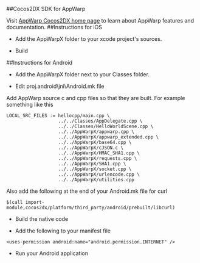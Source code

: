 
##Cocos2DX SDK for AppWarp

Visit [AppWarp Cocos2DX home page](https://github.com/shephertz/AppWarpDeveloper/wiki/Cocos2DX-Home) to learn about AppWarp features and documentation.
##Instructions for iOS

* Add the AppWarpX folder to your xcode project's sources.

* Build

##Instructions for Android

* Add the AppWarpX folder next to your Classes folder. 

* Edit proj.android\jni\Android.mk file

Add AppWarp source c and cpp files so that they are built. For example something like this

```
LOCAL_SRC_FILES := hellocpp/main.cpp \
                   ../../Classes/AppDelegate.cpp \
                   ../../Classes/HelloWorldScene.cpp \
                   ../../AppWarpX/appwarp.cpp \
                   ../../AppWarpX/appwarp_extended.cpp \
                   ../../AppWarpX/base64.cpp \
                   ../../AppWarpX/cJSON.c \
                   ../../AppWarpX/HMAC_SHA1.cpp \
                   ../../AppWarpX/requests.cpp \
                   ../../AppWarpX/SHA1.cpp \
                   ../../AppWarpX/socket.cpp \
                   ../../AppWarpX/urlencode.cpp \
                   ../../AppWarpX/utilities.cpp
```

Also add the following at the end of your Android.mk file for curl

```
$(call import-module,cocos2dx/platform/third_party/android/prebuilt/libcurl)
```
* Build the native code

* Add the following to your manifest file

```
<uses-permission android:name="android.permission.INTERNET" />
```

* Run your Android application
